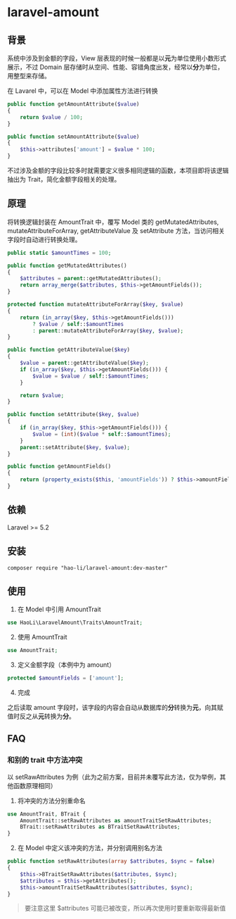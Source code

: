 # laravel-amount

## 背景
系统中涉及到金额的字段，View 层表现的时候一般都是以**元**为单位使用小数形式展示，不过 Domain 层存储时从空间、性能、容错角度出发，经常以**分**为单位，用整型来存储。

在 Lavarel 中，可以在 Model 中添加属性方法进行转换

```php
public function getAmountAttribute($value)
{
    return $value / 100;
}

public function setAmountAttribute($value)
{
    $this->attributes['amount'] = $value * 100;
}
```

不过涉及金额的字段比较多时就需要定义很多相同逻辑的函数，本项目即将该逻辑抽出为 Trait，简化金额字段相关的处理。

## 原理

将转换逻辑封装在 AmountTrait 中，覆写 Model 类的 getMutatedAttributes, mutateAttributeForArray, getAttributeValue 及 setAttribute 方法，当访问相关字段时自动进行转换处理。

```php
public static $amountTimes = 100;

public function getMutatedAttributes()
{
    $attributes = parent::getMutatedAttributes();
    return array_merge($attributes, $this->getAmountFields());
}

protected function mutateAttributeForArray($key, $value)
{
    return (in_array($key, $this->getAmountFields()))
        ? $value / self::$amountTimes
        : parent::mutateAttributeForArray($key, $value);
}

public function getAttributeValue($key)
{
    $value = parent::getAttributeValue($key);
    if (in_array($key, $this->getAmountFields())) {
        $value = $value / self::$amountTimes;
    }

    return $value;
}

public function setAttribute($key, $value)
{
    if (in_array($key, $this->getAmountFields())) {
        $value = (int)($value * self::$amountTimes);
    }
    parent::setAttribute($key, $value);
}

public function getAmountFields()
{
    return (property_exists($this, 'amountFields')) ? $this->amountFields : [];
}
```

## 依赖
Laravel >= 5.2

## 安装
```
composer require "hao-li/laravel-amount:dev-master"
```

## 使用

1. 在 Model 中引用 AmountTrait

  ```php
  use HaoLi\LaravelAmount\Traits\AmountTrait;
  ```

2. 使用 AmountTrait

  ```php
  use AmountTrait;
  ```

3. 定义金额字段（本例中为 amount）

  ```php
  protected $amountFields = ['amount'];
  ```

4. 完成

  之后读取 amount 字段时，该字段的内容会自动从数据库的**分**转换为**元**，向其赋值时反之从**元**转换为**分**。

## FAQ

### 和别的 trait 中方法冲突

以 setRawAttributes 为例（此为之前方案，目前并未覆写此方法，仅为举例，其他函数原理相同）

1. 将冲突的方法分别重命名
  ```php
  use AmountTrait, BTrait {
      AmountTrait::setRawAttributes as amountTraitSetRawAttributes;
      BTrait::setRawAttributes as BTraitSetRawAttributes;
  }
  ```

2. 在 Model 中定义该冲突的方法，并分别调用别名方法
  ```php
  public function setRawAttributes(array $attributes, $sync = false)
  {
      $this->BTraitSetRawAttributes($attributes, $sync);
      $attributes = $this->getAttributes();
      $this->amountTraitSetRawAttributes($attributes, $sync);
  }
  ```
  > 要注意这里 $attributes 可能已被改变，所以再次使用时要重新取得最新值
